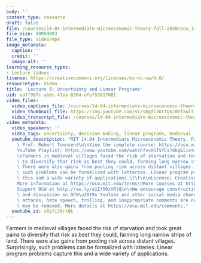 ```yaml
---
body: ''
content_type: resource
draft: false
file: /courses/14-04-intermediate-microeconomic-theory-fall-2020/ocw_1404_lecture05_2020sep15_360p_16_9.mp4
file_size: 90094003
file_type: video/mp4
image_metadata:
  caption: ''
  credit: ''
  image-alt: ''
learning_resource_types:
- Lecture Videos
license: https://creativecommons.org/licenses/by-nc-sa/4.0/
resourcetype: Video
title: 'Lecture 5: Uncertainty and Linear Programs'
uid: ea7f997c-ab8c-43ea-8304-efef53817081
video_files:
  video_captions_file: /courses/14-04-intermediate-microeconomic-theory-fall-2020/1pRLQC4WOuVtTh-_J17V-PEDomSCI0j_A_transcript.webvtt
  video_thumbnail_file: https://img.youtube.com/vi/s0gfi3OrtQk/default.jpg
  video_transcript_file: /courses/14-04-intermediate-microeconomic-theory-fall-2020/1pRLQC4WOuVtTh-_J17V-PEDomSCI0j_A_transcript.pdf
video_metadata:
  video_speakers: ''
  video_tags: uncertainty, decision making, linear programs, medieval
  youtube_description: "MIT 14.04 Intermediate Microeconomic Theory, Fall 2020\nInstructor:\
    \ Prof. Robert Townsend\n\nView the complete course: https://ocw.mit.edu/courses/14-04-intermediate-microeconomic-theory-fall-2020/\n\
    YouTube Playlist: https://www.youtube.com/watch?v=XSTSfCs74bg&list=PLUl4u3cNGP63wnrKge9vllow3Y2OOOKqF\n\
    \nFarmers in medieval villages faced the risk of starvation and took great pains\
    \ to diversify that risk as best they could, farming long narrow strips of land.\
    \ There were also gains from pooling risk across distant villages. Surprisingly,\
    \ such problems can be formalized with lotteries. Linear program problems capture\
    \ this and a wide variety of applications.\t\t\n\nLicense: Creative Commons BY-NC-SA\n\
    More information at https://ocw.mit.edu/terms\nMore courses at https://ocw.mit.edu\n\
    Support OCW at http://ow.ly/a1If50zVRlQ\n\nWe encourage constructive comments\
    \ and discussion on OCW\u2019s YouTube and other social media channels. Personal\
    \ attacks, hate speech, trolling, and inappropriate comments are not allowed and\
    \ may be removed. More details at https://ocw.mit.edu/comments."
  youtube_id: s0gfi3OrtQk
---
```

Farmers in medieval villages faced the risk of starvation and took great pains to diversify that risk as best they could, farming long narrow strips of land. There were also gains from pooling risk across distant villages. Surprisingly, such problems can be formalized with lotteries. Linear program problems capture this and a wide variety of applications.